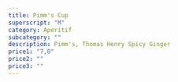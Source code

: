 ```yaml
---
title: Pimm's Cup
superscript: "M"
category: Aperitif
subcategory: ""
description: Pimm's, Thomas Henry Spicy Ginger
price1: "7,0"
price2: ""
price3: ""
---
```

